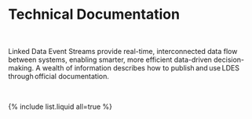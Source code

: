 # Technical Documentation

<br>

Linked Data Event Streams provide real-time, interconnected data flow between systems, enabling smarter, more efficient data-driven decision-making. A wealth of information describes how to publish and use LDES through official documentation.  

<br>

{% include list.liquid all=true %}
